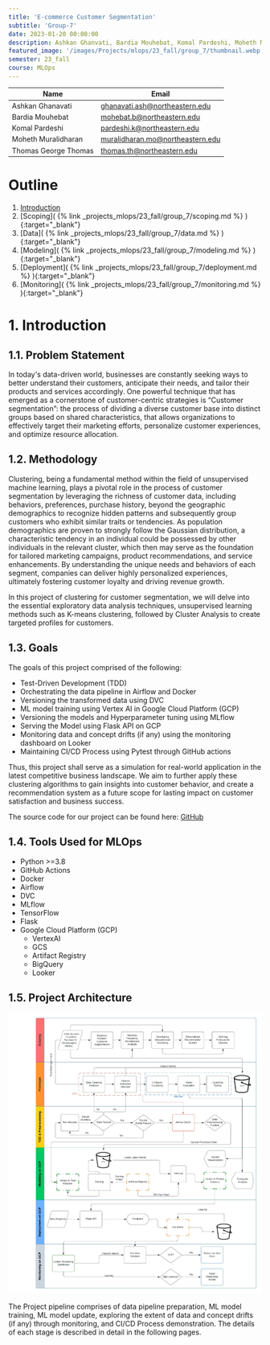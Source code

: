 ```yaml
---
title: 'E-commerce Customer Segmentation'
subtitle: 'Group-7'
date: 2023-01-20 00:00:00
description: Ashkan Ghanvati, Bardia Mouhebat, Komal Pardeshi, Moheth Muralidharan, Thomas George Thomas
featured_image: '/images/Projects/mlops/23_fall/group_7/thumbnail.webp'
semester: 23_fall
course: MLOps
---
```


| Name| Email|
|-----|------|
|Ashkan Ghanavati|<ghanavati.ash@northeastern.edu>|
|Bardia Mouhebat|<mohebat.b@northeastern.edu>|
|Komal Pardeshi|<pardeshi.k@northeastern.edu>|
|Moheth Muralidharan|<muralidharan.mo@northeastern.edu>|
|Thomas George Thomas| <thomas.th@northeastern.edu>|

# Outline
1. [Introduction](#introduction)<br>
2. [Scoping]( {% link _projects_mlops/23_fall/group_7/scoping.md %} ){:target="_blank"}<br>
3. [Data]( {% link _projects_mlops/23_fall/group_7/data.md %} ){:target="_blank"}<br>
4. [Modeling]( {% link _projects_mlops/23_fall/group_7/modeling.md %} ){:target="_blank"}<br>
5. [Deployment]( {% link _projects_mlops/23_fall/group_7/deployment.md %} ){:target="_blank"}<br>
6. [Monitoring]( {% link _projects_mlops/23_fall/group_7/monitoring.md %} ){:target="_blank"}<br>

# 1. Introduction <a name="introduction"></a>

## 1.1. Problem Statement

In today's data-driven world, businesses are constantly seeking ways to better understand their customers, anticipate their needs, and tailor their products and services accordingly. One powerful technique that has emerged as a cornerstone of customer-centric strategies is “Customer segmentation”: the process of dividing a diverse customer base into distinct groups based on shared characteristics, that allows organizations to effectively target their marketing efforts, personalize customer experiences, and optimize resource allocation.

## 1.2. Methodology

Clustering, being a fundamental method within the field of unsupervised machine learning, plays a pivotal role in the process of customer segmentation by leveraging the richness of customer data, including behaviors, preferences, purchase history, beyond the geographic demographics to recognize hidden patterns and subsequently group customers who exhibit similar traits or tendencies. As population demographics are proven to strongly follow the Gaussian distribution, a characteristic tendency in an individual could be possessed by other individuals in the relevant cluster, which then may serve as the foundation for tailored marketing campaigns, product recommendations, and service enhancements. By understanding the unique needs and behaviors of each segment, companies can deliver highly personalized experiences, ultimately fostering customer loyalty and driving revenue growth.

In this project of clustering for customer segmentation, we will delve into the essential exploratory data analysis techniques, unsupervised learning methods such as K-means clustering, followed by Cluster Analysis to create targeted profiles for customers. 

## 1.3. Goals

The goals of this project comprised of the following:

- Test-Driven Development (TDD)
- Orchestrating the data pipeline in Airflow and Docker
- Versioning the transformed data using DVC
- ML model training using Vertex AI in Google Cloud Platform (GCP)
- Versioning the models and Hyperparameter tuning using MLflow
- Serving the Model using Flask API on GCP
- Monitoring data and concept drifts (if any) using the monitoring dashboard on Looker
- Maintaining CI/CD Process using Pytest through GitHub actions

Thus, this project shall serve as a simulation for real-world application in the latest competitive business landscape. We aim to further apply these clustering algorithms to gain insights into customer behavior, and create a recommendation system as a future scope for lasting impact on customer satisfaction and business success. 

The source code for our project can be found here: [GitHub](https://github.com/Thomas-George-T/Ecommerce-Data-MLOps)

## 1.4. Tools Used for MLOps

- Python >=3.8 
- GitHub Actions
- Docker
- Airflow
- DVC
- MLflow
- TensorFlow
- Flask
- Google Cloud Platform (GCP)
    - VertexAI
    - GCS
    - Artifact Registry
    - BigQuery
    - Looker

## 1.5. Project Architecture 

![Project_Architecture](/images/Projects/mlops/23_fall/group_7/Ecommerce-Overall-Pipeline.webp)

The Project pipeline comprises of data pipeline preparation, ML model training, ML model update, exploring the extent of data and concept drifts (if any) through monitoring, and CI/CD Process demonstration. The details of each stage is described in detail in the following pages.